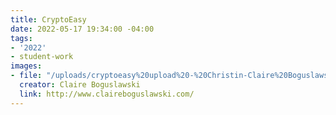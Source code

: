 ```yaml
---
title: CryptoEasy
date: 2022-05-17 19:34:00 -04:00
tags:
- '2022'
- student-work
images:
- file: "/uploads/cryptoeasy%20upload%20-%20Christin-Claire%20Boguslawski.png"
  creator: Claire Boguslawski
  link: http://www.claireboguslawski.com/
---
```


